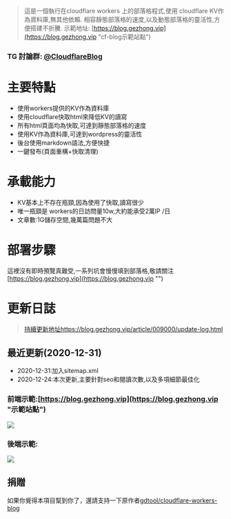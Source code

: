 ﻿> 這是一個執行在cloudflare workers 上的部落格程式,使用 cloudflare KV作為資料庫,無其他依賴.
相容靜態部落格的速度,以及動態部落格的靈活性,方便搭建不折騰.
示範地址: [https://blog.gezhong.vip](https://blog.gezhong.vip "cf-blog示範站點")

### TG 討論群: [@CloudflareBlog](https://t.me/cloudflareblog "")
# 主要特點
* 使用workers提供的KV作為資料庫
* 使用cloudflare快取html來降低KV的讀寫
* 所有html頁面均為快取,可達到靜態部落格的速度
* 使用KV作為資料庫,可達到wordpress的靈活性
* 後台使用markdown語法,方便快捷
* 一鍵發布(頁面重構+快取清理)

# 承載能力
 * KV基本上不存在瓶頸,因為使用了快取,讀寫很少
 * 唯一瓶頸是 workers的日訪問量10w,大約能承受2萬IP /日
 * 文章數:1G儲存空間,幾萬篇問題不大

# 部署步驟
  這裡沒有即時預覽真難受,一系列坑會慢慢填到部落格,敬請關注 [https://blog.gezhong.vip](https://blog.gezhong.vip "")

# 更新日誌

> [持續更新地址https://blog.gezhong.vip/article/009000/update-log.html](https://blog.gezhong.vip/article/009000/update-log.html "更新日誌")
  
## 最近更新(2020-12-31)
* 2020-12-31:加入sitemap.xml
* 2020-12-24:本次更新,主要針對seo和閱讀次數,以及多項細節最佳化




### 前端示範:[https://blog.gezhong.vip](https://blog.gezhong.vip "示範站點")
![](https://s3.ax1x.com/2020/12/22/rrP81S.png)

### 後端示範:
![](https://s3.ax1x.com/2020/12/22/rrAWrD.png)

## 捐贈

如果你覺得本項目幫到你了，還請支持一下原作者[gdtool/cloudflare-workers-blog](https://github.com/gdtool/cloudflare-workers-blog "")
